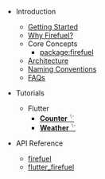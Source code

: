 - Introduction

  - [Getting Started](gettingstarted.md)
  - [Why Firefuel?](whyfirefuel.md)
  - Core Concepts
    - [package:firefuel](coreconcepts.md)
  - [Architecture](architecture.md)
  - [Naming Conventions](firefuelnamingconventions.md)
  - [FAQs](faqs.md)

- Tutorials

  - Flutter
    - [**Counter** <sup>✨</sup>](fluttercountertutorial.md)
    - [**Weather** <sup>✨</sup>](flutterweathertutorial.md)

- API Reference
  - [firefuel](https://pub.dev/documentation/firefuel/latest/firefuel/firefuel.html)
  - [flutter_firefuel](https://pub.dev/documentation/flutter_firefuel/latest/flutter_firefuel/flutter_firefuel-library.html)
